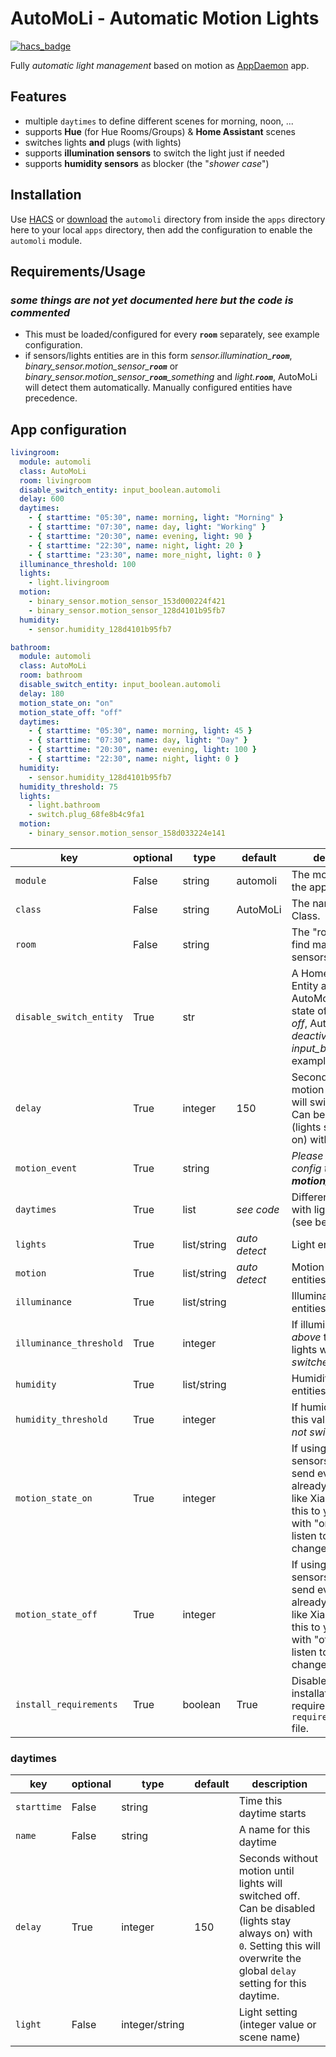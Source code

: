 # AutoMoLi - **Auto**matic **Mo**tion **Li**ghts

[![hacs_badge](https://img.shields.io/badge/HACS-Default-orange.svg)](https://github.com/custom-components/hacs)

Fully *automatic light management* based on motion as [AppDaemon](https://github.com/home-assistant/appdaemon) app.  

## Features

* multiple `daytimes` to define different scenes for morning, noon, ...
* supports **Hue** (for Hue Rooms/Groups) & **Home Assistant** scenes
* switches lights **and** plugs (with lights)
* supports **illumination sensors** to switch the light just if needed
* supports **humidity sensors** as blocker (the "*shower case*")

## Installation

Use [HACS](https://github.com/custom-components/hacs) or [download](https://github.com/benleb/ad-automoli/releases) the `automoli` directory from inside the `apps` directory here to your local `apps` directory, then add the configuration to enable the `automoli` module.

## Requirements/Usage

### *some things are not yet documented here but the code is commented*

* This must be loaded/configured for every **`room`** separately, see example configuration.
* if sensors/lights entities are in this form *sensor.illumination_**`room`***, *binary_sensor.motion_sensor_**`room`*** or *binary_sensor.motion_sensor_**`room`**_something* and *light.**`room`***, AutoMoLi will detect them automatically. Manually configured entities have precedence.

## App configuration

```yaml
livingroom:
  module: automoli
  class: AutoMoLi
  room: livingroom
  disable_switch_entity: input_boolean.automoli
  delay: 600
  daytimes:
    - { starttime: "05:30", name: morning, light: "Morning" }
    - { starttime: "07:30", name: day, light: "Working" }
    - { starttime: "20:30", name: evening, light: 90 }
    - { starttime: "22:30", name: night, light: 20 }
    - { starttime: "23:30", name: more_night, light: 0 }
  illuminance_threshold: 100
  lights:
    - light.livingroom
  motion:
    - binary_sensor.motion_sensor_153d000224f421
    - binary_sensor.motion_sensor_128d4101b95fb7
  humidity:
    - sensor.humidity_128d4101b95fb7

bathroom:
  module: automoli
  class: AutoMoLi
  room: bathroom
  disable_switch_entity: input_boolean.automoli
  delay: 180
  motion_state_on: "on"
  motion_state_off: "off"
  daytimes:
    - { starttime: "05:30", name: morning, light: 45 }
    - { starttime: "07:30", name: day, light: "Day" }
    - { starttime: "20:30", name: evening, light: 100 }
    - { starttime: "22:30", name: night, light: 0 }
  humidity:
    - sensor.humidity_128d4101b95fb7
  humidity_threshold: 75
  lights:
    - light.bathroom
    - switch.plug_68fe8b4c9fa1
  motion:
    - binary_sensor.motion_sensor_158d033224e141
```

key | optional | type | default | description
-- | -- | -- | -- | --
`module` | False | string | automoli | The module name of the app.
`class` | False | string | AutoMoLi | The name of the Class.
`room` | False | string | | The "room" used to find matching sensors/light
`disable_switch_entity` | True | str | | A Home Assistant Entity as switch for AutoMoLi. If the state of the entity if *off*, AutoMoLi is *deactivated*. (Use an *input_boolean* for example)
`delay` | True | integer | 150 | Seconds without motion until lights will switched off. Can be disabled (lights stay always on) with `0`
`motion_event` | True | string | | *Please update your config to use **motion_state_on/off***
`daytimes` | True | list | *see code* | Different daytimes with light settings (see below)
`lights` | True | list/string | *auto detect* | Light entities
`motion` | True | list/string | *auto detect* | Motion sensor entities
`illuminance` | True | list/string |  | Illuminance sensor entities
`illuminance_threshold` | True | integer |  | If illuminance is *above* this value, lights will *not switched on*
`humidity` | True | list/string |  | Humidity sensor entities
`humidity_threshold` | True | integer |  | If humidity is *above* this value, lights will *not switched off*
`motion_state_on` | True | integer | | If using motion sensors which don't send events if already activated, like Xiaomi do, add this to your config with "on". This will listen to state changes instead
`motion_state_off` | True | integer | | If using motion sensors which don't send events if already activated, like Xiaomi do, add this to your config with "off". This will listen to the state changes instead.
`install_requirements` | True | boolean | True | Disable automatic installation of requirements from `requirements.txt` file.

### daytimes

key | optional | type | default | description
-- | -- | -- | -- | --
`starttime` | False | string | | Time this daytime starts
`name` | False | string | | A name for this daytime
`delay` | True | integer | 150 | Seconds without motion until lights will switched off. Can be disabled (lights stay always on) with `0`. Setting this will overwrite the global `delay` setting for this daytime.
`light` | False | integer/string | | Light setting (integer value or scene name)
